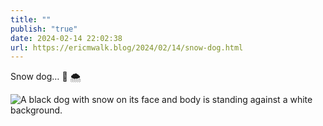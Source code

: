 ```yaml
---
title: ""
publish: "true"
date: 2024-02-14 22:02:38
url: https://ericmwalk.blog/2024/02/14/snow-dog.html
---
```


Snow dog… 🐶 🌨️

![A black dog with snow on its face and body is standing against a white background.](https://ericmwalk.blog/uploads/2024/img-7886-edited.jpeg)